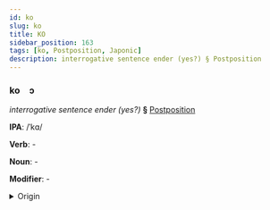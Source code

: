 ```yaml
---
id: ko
slug: ko
title: KO
sidebar_position: 163
tags: [ko, Postposition, Japonic]
description: interrogative sentence ender (yes?) § Postposition
---
```


### ko&emsp;<span kind="abugida">ɔ</span>

*interrogative sentence ender (yes?)* **§** [Postposition](../../tags/Postposition)

**IPA**: /ˈkɑ/

**Verb**: -

**Noun**: -

**Modifier**: -

<details>
    <summary>Origin</summary>
    Japanese か ka [ka̠]<br/>
    <em>Japonic Language Family</em>
</details>